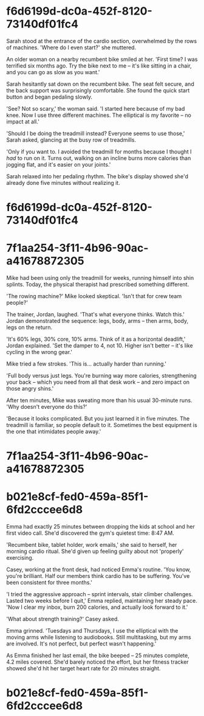 

# f6d6199d-dc0a-452f-8120-73140df01fc4

Sarah stood at the entrance of the cardio section, overwhelmed by the rows of machines. 'Where do I even start?' she muttered.

An older woman on a nearby recumbent bike smiled at her. 'First time? I was terrified six months ago. Try the bike next to me – it's like sitting in a chair, and you can go as slow as you want.'

Sarah hesitantly sat down on the recumbent bike. The seat felt secure, and the back support was surprisingly comfortable. She found the quick start button and began pedaling slowly.

'See? Not so scary,' the woman said. 'I started here because of my bad knee. Now I use three different machines. The elliptical is my favorite – no impact at all.'

'Should I be doing the treadmill instead? Everyone seems to use those,' Sarah asked, glancing at the busy row of treadmills.

'Only if you want to. I avoided the treadmill for months because I thought I *had* to run on it. Turns out, walking on an incline burns more calories than jogging flat, and it's easier on your joints.'

Sarah relaxed into her pedaling rhythm. The bike's display showed she'd already done five minutes without realizing it.

# f6d6199d-dc0a-452f-8120-73140df01fc4



# 7f1aa254-3f11-4b96-90ac-a41678872305

Mike had been using only the treadmill for weeks, running himself into shin splints. Today, the physical therapist had prescribed something different.

'The rowing machine?' Mike looked skeptical. 'Isn't that for crew team people?'

The trainer, Jordan, laughed. 'That's what everyone thinks. Watch this.' Jordan demonstrated the sequence: legs, body, arms – then arms, body, legs on the return.

'It's 60% legs, 30% core, 10% arms. Think of it as a horizontal deadlift,' Jordan explained. 'Set the damper to 4, not 10. Higher isn't better – it's like cycling in the wrong gear.'

Mike tried a few strokes. 'This is... actually harder than running.'

'Full body versus just legs. You're burning way more calories, strengthening your back – which you need from all that desk work – and zero impact on those angry shins.'

After ten minutes, Mike was sweating more than his usual 30-minute runs. 'Why doesn't everyone do this?'

'Because it looks complicated. But you just learned it in five minutes. The treadmill is familiar, so people default to it. Sometimes the best equipment is the one that intimidates people away.'

# 7f1aa254-3f11-4b96-90ac-a41678872305



# b021e8cf-fed0-459a-85f1-6fd2cccee6d8

Emma had exactly 25 minutes between dropping the kids at school and her first video call. She'd discovered the gym's quietest time: 8:47 AM.

'Recumbent bike, tablet holder, work emails,' she said to herself, her morning cardio ritual. She'd given up feeling guilty about not 'properly' exercising.

Casey, working at the front desk, had noticed Emma's routine. 'You know, you're brilliant. Half our members think cardio has to be suffering. You've been consistent for three months.'

'I tried the aggressive approach – sprint intervals, stair climber challenges. Lasted two weeks before I quit,' Emma replied, maintaining her steady pace. 'Now I clear my inbox, burn 200 calories, and actually look forward to it.'

'What about strength training?' Casey asked.

Emma grinned. 'Tuesdays and Thursdays, I use the elliptical with the moving arms while listening to audiobooks. Still multitasking, but my arms are involved. It's not perfect, but perfect wasn't happening.'

As Emma finished her last email, the bike beeped – 25 minutes complete, 4.2 miles covered. She'd barely noticed the effort, but her fitness tracker showed she'd hit her target heart rate for 20 minutes straight.

# b021e8cf-fed0-459a-85f1-6fd2cccee6d8

